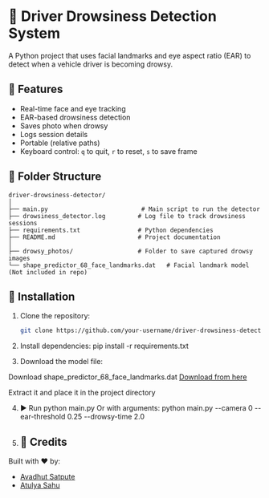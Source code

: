 # 🛑 Driver Drowsiness Detection System

A Python project that uses facial landmarks and eye aspect ratio (EAR) to detect when a vehicle driver is becoming drowsy.

## 🚀 Features

- Real-time face and eye tracking
- EAR-based drowsiness detection
- Saves photo when drowsy
- Logs session details
- Portable (relative paths)
- Keyboard control: `q` to quit, `r` to reset, `s` to save frame

## 📂 Folder Structure



```
driver-drowsiness-detector/
│
├── main.py                          # Main script to run the detector
├── drowsiness_detector.log         # Log file to track drowsiness sessions
├── requirements.txt                # Python dependencies
├── README.md                       # Project documentation
│
├── drowsy_photos/                  # Folder to save captured drowsy images
└── shape_predictor_68_face_landmarks.dat   # Facial landmark model (Not included in repo)
```


## 🔧 Installation

1. Clone the repository:
   ```bash
   git clone https://github.com/your-username/driver-drowsiness-detector.git

2. Install dependencies:
    pip install -r requirements.txt

3. Download the model file:

Download shape_predictor_68_face_landmarks.dat
[Download from here](https://dlib.net/files/shape_predictor_68_face_landmarks.dat.bz2)

Extract it and place it in the project directory

4. ▶️ Run
    python main.py
Or with arguments:
    python main.py --camera 0 --ear-threshold 0.25 --drowsy-time 2.0


5. ## 🙌 Credits

Built with ❤️ by:

- [Avadhut Satpute](https://github.com/Avadhut2)
- [Atulya Sahu](https://github.com/devatulya) 